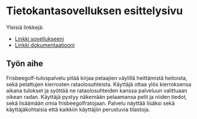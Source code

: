 # Tietokantasovelluksen esittelysivu

Yleisiä linkkejä:

* [Linkki sovellukseeni](http://lassvirt.users.cs.helsinki.fi/tsoha)
* [Linkki dokumentaatiooni](https://github.com/virtalas/Tsoha-Bootstrap/blob/master/doc/dokumentaatio.pdf)

## Työn aihe

Frisbeegolf-tulospalvelu pitää kirjaa pelaajien väylillä heittämistä heitoista, sekä pelattujen kierrosten rataolosuhteista. Käyttäjä ottaa ylös kierroksensa aikana tulokset ja syöttää ne rataolosuhteiden kanssa palveluun valittuaan oikean radan. Käyttäjä pystyy näkemään pelaamansa pelit ja niiden tiedot, sekä lisäämään omia frisbeegolfratojaan. Palvelu näyttää lisäksi sekä käyttäjäkohtaisia että kaikkiin käyttäjiin perustuvia tilastoja.

